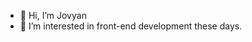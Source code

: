 - 👋 Hi, I’m Jovyan
- 👀 I’m interested in front-end development these days.


<!---
jopiiyan/jopiiyan is a ✨ special ✨ repository because its `README.md` (this file) appears on your GitHub profile.
You can click the Preview link to take a look at your changes.
--->
